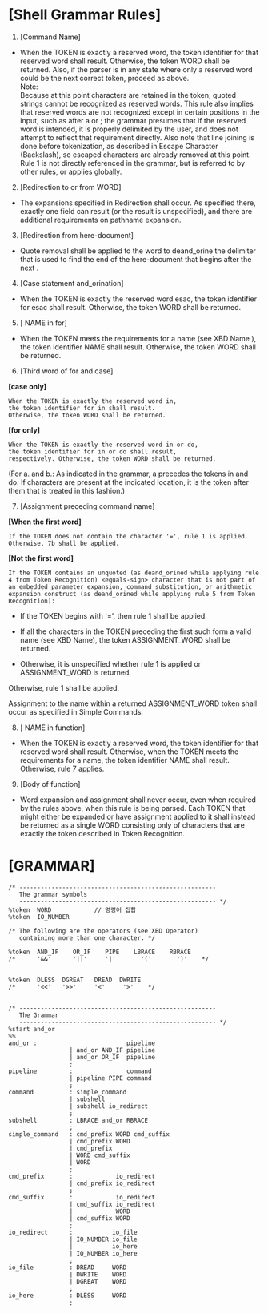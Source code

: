 
# [Shell Grammar Rules]
1. [Command Name]   

- When the TOKEN is exactly a reserved word, the token identifier for that reserved word shall result. Otherwise, the token WORD shall be returned. Also, if the parser is in any state where only a reserved word could be the next correct token, proceed as above.   
Note:   
Because at this point <quotation-mark> characters are retained in the token, quoted strings cannot be recognized as reserved words. This rule also implies that reserved words are not recognized except in certain positions in the input, such as after a <newline> or <semicolon>; the grammar presumes that if the reserved word is intended, it is properly delimited by the user, and does not attempt to reflect that requirement directly. Also note that line joining is done before tokenization, as described in Escape Character (Backslash), so escaped <newline> characters are already removed at this point.
Rule 1 is not directly referenced in the grammar, but is referred to by other rules, or applies globally.   

2. [Redirection to or from WORD]   

- The expansions specified in Redirection shall occur. As specified there, exactly one field can result (or the result is unspecified), and there are additional requirements on pathname expansion.   

3. [Redirection from here-document]   

- Quote removal shall be applied to the word to deand_orine the delimiter that is used to find the end of the here-document that begins after the next <newline>.   

4. [Case statement and_orination]   

- When the TOKEN is exactly the reserved word esac, the token identifier for esac shall result. Otherwise, the token WORD shall be returned.   

5. [ NAME in for]   

- When the TOKEN meets the requirements for a name (see XBD Name ), the token identifier NAME shall result. Otherwise, the token WORD shall be returned.   

6. [Third word of for and case]   

**[case only]**   

	When the TOKEN is exactly the reserved word in,    
	the token identifier for in shall result.    
	Otherwise, the token WORD shall be returned.      

**[for only]**      

	When the TOKEN is exactly the reserved word in or do,   
	the token identifier for in or do shall result,   
	respectively. Otherwise, the token WORD shall be returned.      


(For a. and b.: As indicated in the grammar, a precedes the tokens in and do. If <newline> characters are present at the indicated location, it is the token after them that is treated in this fashion.)   

7. [Assignment preceding command name]   

**[When the first word]**   

	If the TOKEN does not contain the character '=', rule 1 is applied. Otherwise, 7b shall be applied.   

**[Not the first word]**   

	If the TOKEN contains an unquoted (as deand_orined while applying rule 4 from Token Recognition) <equals-sign> character that is not part of an embedded parameter expansion, command substitution, or arithmetic expansion construct (as deand_orined while applying rule 5 from Token Recognition):   

- If the TOKEN begins with '=', then rule 1 shall be applied.   

- If all the characters in the TOKEN preceding the first 	such <equals-sign> form a valid name (see XBD Name), the token ASSIGNMENT_WORD shall be returned.   

- Otherwise, it is unspecified whether rule 1 is applied or ASSIGNMENT_WORD is returned.   

Otherwise, rule 1 shall be applied.   

Assignment to the name within a returned ASSIGNMENT_WORD token shall occur as specified in Simple Commands.   

8. [ NAME in function]   

- When the TOKEN is exactly a reserved word, the token identifier for that reserved word shall result. Otherwise, when the TOKEN meets the requirements for a name, the token identifier NAME shall result. Otherwise, rule 7 applies.   

9. [Body of function]   

- Word expansion and assignment shall never occur, even when required by the rules above, when this rule is being parsed. Each TOKEN that might either be expanded or have assignment applied to it shall instead be returned as a single WORD consisting only of characters that are exactly the token described in Token Recognition.   

# [GRAMMAR]

```bison
/* -------------------------------------------------------
   The grammar symbols
   ------------------------------------------------------- */
%token  WORD			// 명령어 집합
%token	IO_NUMBER

/* The following are the operators (see XBD Operator)
   containing more than one character. */

%token  AND_IF    OR_IF    PIPE    LBRACE    RBRACE
/*      '&&'      '||'     '|'       '('       ')'    */


%token  DLESS  DGREAT   DREAD  DWRITE   
/*      '<<'   '>>'     '<'     '>'    */


/* -------------------------------------------------------
   The Grammar
   ------------------------------------------------------- */
%start and_or
%%
and_or :               		     pipeline
                 | and_or AND_IF pipeline
                 | and_or OR_IF  pipeline
                 ;
pipeline         :               command
                 | pipeline PIPE command
				 ;
command          : simple_command
                 | subshell
				 | subshell io_redirect
                 ;
subshell         : LBRACE and_or RBRACE
                 ;
simple_command   : cmd_prefix WORD cmd_suffix
                 | cmd_prefix WORD
                 | cmd_prefix
                 | WORD cmd_suffix
                 | WORD
                 ;
cmd_prefix       :            io_redirect
                 | cmd_prefix io_redirect
                 ;
cmd_suffix       :            io_redirect
                 | cmd_suffix io_redirect
                 |            WORD
                 | cmd_suffix WORD
                 ;
io_redirect      :           io_file
                 | IO_NUMBER io_file
                 |           io_here
                 | IO_NUMBER io_here
                 ;
io_file          : DREAD     WORD
                 | DWRITE    WORD
                 | DGREAT    WORD
                 ;
io_here          : DLESS     WORD
                 ;
```
